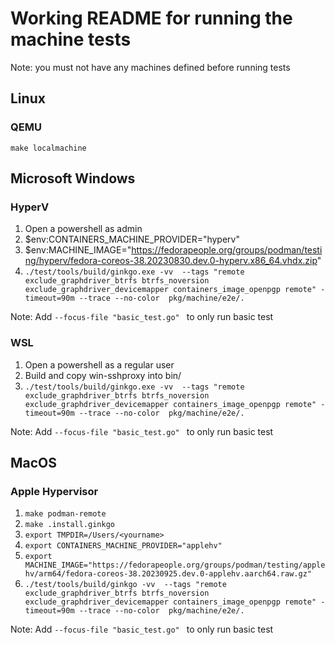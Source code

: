 # Working README for running the machine tests

Note: you must not have any machines defined before running tests
## Linux

### QEMU

`make localmachine`

## Microsoft Windows

### HyperV

1. Open a powershell as admin
1. $env:CONTAINERS_MACHINE_PROVIDER="hyperv"
1. $env:MACHINE_IMAGE="https://fedorapeople.org/groups/podman/testing/hyperv/fedora-coreos-38.20230830.dev.0-hyperv.x86_64.vhdx.zip"
1. `./test/tools/build/ginkgo.exe -vv  --tags "remote exclude_graphdriver_btrfs btrfs_noversion exclude_graphdriver_devicemapper containers_image_openpgp remote" -timeout=90m --trace --no-color  pkg/machine/e2e/. `

Note: Add `--focus-file "basic_test.go" ` to only run basic test

### WSL
1. Open a powershell as a regular user
1. Build and copy win-sshproxy into bin/
1. `./test/tools/build/ginkgo.exe -vv  --tags "remote exclude_graphdriver_btrfs btrfs_noversion exclude_graphdriver_devicemapper containers_image_openpgp remote" -timeout=90m --trace --no-color  pkg/machine/e2e/. `

Note: Add `--focus-file "basic_test.go" ` to only run basic test

## MacOS

### Apple Hypervisor

1. `make podman-remote`
1. `make .install.ginkgo`
1. `export TMPDIR=/Users/<yourname>`
1. `export CONTAINERS_MACHINE_PROVIDER="applehv"`
1. `export MACHINE_IMAGE="https://fedorapeople.org/groups/podman/testing/applehv/arm64/fedora-coreos-38.20230925.dev.0-applehv.aarch64.raw.gz"`
1. `./test/tools/build/ginkgo -vv  --tags "remote exclude_graphdriver_btrfs btrfs_noversion exclude_graphdriver_devicemapper containers_image_openpgp remote" -timeout=90m --trace --no-color  pkg/machine/e2e/.`

Note: Add `--focus-file "basic_test.go" ` to only run basic test
